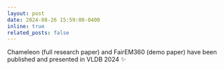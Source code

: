 ```yaml
---
layout: post
date: 2024-08-26 15:59:00-0400
inline: true
related_posts: false
---
```


Chameleon (full research paper) and FairEM360 (demo paper) have been published and presented in VLDB 2024 :sparkles: